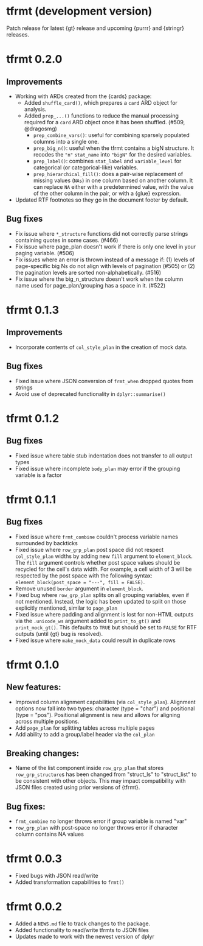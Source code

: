 # tfrmt (development version)

Patch release for latest {gt} release and upcoming {purrr} and {stringr} releases.

# tfrmt 0.2.0

## Improvements

* Working with ARDs created from the {cards} package: 
  * Added `shuffle_card()`, which prepares a `card` ARD object for analysis. 
  * Added `prep_...()` functions to reduce the manual processing required for a 
  `card` ARD object once it has been shuffled. (#509, @dragosmg)
    * `prep_combine_vars()`: useful for combining sparsely populated columns into 
    a single one.
    * `prep_big_n()`: useful when the tfrmt contains a bigN structure. It recodes 
    the `"n"` `stat_name` into `"bigN"` for the desired variables.
    * `prep_label()`: combines `stat_label` and `variable_level` for categorical 
    (or categorical-like) variables.
    * `prep_hierarchical_fill()`: does a pair-wise replacement of missing values 
    (`NAs`) in one column based on another column. It can replace `NA` either 
    with a predetermined value, with the value of the other column in the pair, or
    with a {glue} expression.
* Updated RTF footnotes so they go in the document footer by default.

## Bug fixes 

* Fix issue where `*_structure` functions did not correctly parse strings containing quotes in some cases. (#466)
* Fix issue where page_plan doesn't work if there is only one level in your paging variable. (#506)
* Fix issues where an error is thrown instead of a message if: (1) levels of page-specific big Ns do not align with levels of pagination (#505) or (2) the pagination levels are sorted non-alphabetically. (#516)
* Fix issue where the big_n_structure doesn't work when the column name used for page_plan/grouping has a space in it. (#522)


# tfrmt 0.1.3

## Improvements

* Incorporate contents of `col_style_plan` in the creation of mock data. 

## Bug fixes

* Fixed issue where JSON conversion of `frmt_when` dropped quotes from strings
* Avoid use of deprecated functionality in `dplyr::summarise()`


# tfrmt 0.1.2

## Bug fixes
* Fixed issue where table stub indentation does not transfer to all output types
* Fixed issue where incomplete `body_plan` may error if the grouping variable is a factor


# tfrmt 0.1.1 

## Bug fixes

* Fixed issue where `frmt_combine` couldn't process variable names surrounded by backticks
* Fixed issue where `row_grp_plan` post space did not respect `col_style_plan` widths by adding new `fill` argument to `element_block`. The `fill` argument controls whether post space values should be recycled for the cell's data width. For example, a cell width of 3 will be respected by the post space with the following syntax: `element_block(post_space = "---", fill = FALSE)`. 
* Remove unused `border` argument in `element_block`. 
* Fixed bug where `row_grp_plan` splits on all grouping variables, even if not mentioned. Instead, the logic has been updated to split on those explicitly mentioned, similar to `page_plan`
* Fixed issue where padding and alignment is lost for non-HTML outputs via the `.unicode_ws` argument added to `print_to_gt()` and `print_mock_gt()`. This defaults to `TRUE` but should be set to `FALSE` for RTF outputs (until {gt} bug is resolved).
* Fixed issue where `make_mock_data` could result in duplicate rows 


# tfrmt 0.1.0

## New features:

* Improved column alignment capabilities (via `col_style_plan`). Alignment options now fall into two types: character (type = "char") and positional (type = "pos"). Positional alignment is new and allows for aligning across multiple positions. 
* Add `page_plan` for splitting tables across multiple pages
* Add ability to add a group/label header via the `col_plan`

## Breaking changes:

* Name of the list component inside `row_grp_plan` that stores `row_grp_structure`s has been changed from "struct_ls" to "struct_list" to be consistent with other objects. This may impact compatibility with JSON files created using prior versions of {tfrmt}.

## Bug fixes:

* `frmt_combine` no longer throws error if group variable is named "var"
* `row_grp_plan` with post-space no longer throws error if character column contains NA values


# tfrmt 0.0.3

* Fixed bugs with JSON read/write 
* Added transformation capabilities to `frmt()`


# tfrmt 0.0.2

* Added a `NEWS.md` file to track changes to the package.
* Added functionality to read/write tfrmts to JSON files 
* Updates made to work with the newest version of dplyr 
